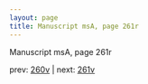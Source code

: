 ```yaml
---
layout: page
title: Manuscript msA, page 261r
---
```


Manuscript msA, page 261r

prev:  [260v](../260v) | next:  [261v](../261v)